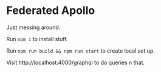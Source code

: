 # Federated Apollo

Just messing around.

Run `npm i` to install stuff.

Run `npm run build && npm run start` to create local set up.

Visit http://localhost:4000/graphql to do queries n that.
